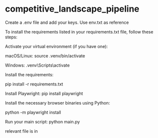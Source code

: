 # competitive_landscape_pipeline

Create a .env file and add your keys. Use env.txt as reference

To install the requirements listed in your requirements.txt file, follow these steps:

Activate your virtual environment (if you have one):

macOS/Linux:
source .venv/bin/activate

Windows:
.venv\Scripts\activate

Install the requirements:

pip install -r requirements.txt


Install Playwright:
pip install playwright

Install the necessary browser binaries using Python:

python -m playwright install


Run your main script:
python main.py

relevant file is in 

